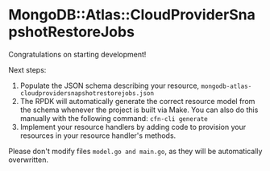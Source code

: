 # MongoDB::Atlas::CloudProviderSnapshotRestoreJobs

Congratulations on starting development!

Next steps:

1. Populate the JSON schema describing your resource, `mongodb-atlas-cloudprovidersnapshotrestorejobs.json`
2. The RPDK will automatically generate the correct resource model from the
   schema whenever the project is built via Make.
   You can also do this manually with the following command: `cfn-cli generate`
3. Implement your resource handlers by adding code to provision your resources in your resource handler's methods.

Please don't modify files `model.go and main.go`, as they will be automatically overwritten.
